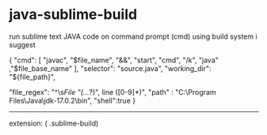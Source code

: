 # java-sublime-build
run sublime text JAVA code on command prompt (cmd) using build system i suggest

{ 
"cmd": 
[
	"javac", "$file_name", "&&", "start", "cmd", "/k", "java" ,"$file_base_name"
], 
"selector": "source.java",
"working_dir": "${file_path}", 

 "file_regex": "^\\s*File \"(...*?)\", line ([0-9]*)", "path" : 
"C:\\Program Files\\Java\\jdk-17.0.2\\bin",
 "shell":true
 } 
 
 
  - - - - - - - - - - - - - - - - - - - - - - - - - -
  extension: ( .sublime-build)
